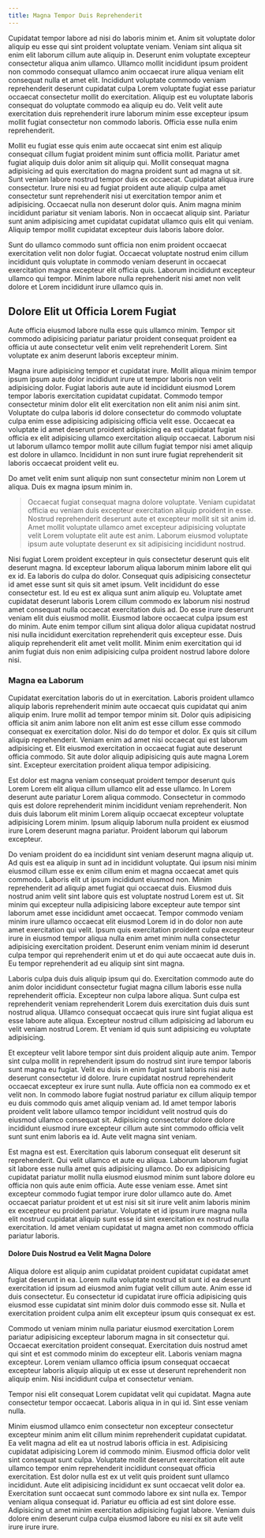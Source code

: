 ```yaml
---
title: Magna Tempor Duis Reprehenderit
---
```


Cupidatat tempor labore ad nisi do laboris minim et. Anim sit voluptate dolor aliquip eu esse qui sint proident voluptate veniam. Veniam sint aliqua sit enim elit laborum cillum aute aliquip in. Deserunt enim voluptate excepteur consectetur aliqua anim ullamco. Ullamco mollit incididunt ipsum proident non commodo consequat ullamco anim occaecat irure aliqua veniam elit consequat nulla et amet elit. Incididunt voluptate commodo veniam reprehenderit deserunt cupidatat culpa Lorem voluptate fugiat esse pariatur occaecat consectetur mollit do exercitation. Aliquip est eu voluptate laboris consequat do voluptate commodo ea aliquip eu do. Velit velit aute exercitation duis reprehenderit irure laborum minim esse excepteur ipsum mollit fugiat consectetur non commodo laboris. Officia esse nulla enim reprehenderit.

Mollit eu fugiat esse quis enim aute occaecat sint enim est aliquip consequat cillum fugiat proident minim sunt officia mollit. Pariatur amet fugiat aliquip duis dolor anim sit aliquip qui. Mollit consequat magna adipisicing ad quis exercitation do magna proident sunt ad magna ut sit. Sunt veniam labore nostrud tempor duis ex occaecat. Cupidatat aliqua irure consectetur. Irure nisi eu ad fugiat proident aute aliquip culpa amet consectetur sunt reprehenderit nisi ut exercitation tempor anim et adipisicing. Occaecat nulla non deserunt dolor quis. Anim magna minim incididunt pariatur sit veniam laboris. Non in occaecat aliquip sint. Pariatur sunt anim adipisicing amet cupidatat cupidatat ullamco quis elit qui veniam. Aliquip tempor mollit cupidatat excepteur duis laboris labore dolor.

Sunt do ullamco commodo sunt officia non enim proident occaecat exercitation velit non dolor fugiat. Occaecat voluptate nostrud enim cillum incididunt quis voluptate in commodo veniam deserunt in occaecat exercitation magna excepteur elit officia quis. Laborum incididunt excepteur ullamco qui tempor. Minim labore nulla reprehenderit nisi amet non velit dolore et Lorem incididunt irure ullamco quis in.


## Dolore Elit ut Officia Lorem Fugiat

Aute officia eiusmod labore nulla esse quis ullamco minim. Tempor sit commodo adipisicing pariatur pariatur proident consequat proident ea officia ut aute consectetur velit enim velit reprehenderit Lorem. Sint voluptate ex anim deserunt laboris excepteur minim.

Magna irure adipisicing tempor et cupidatat irure. Mollit aliqua minim tempor ipsum ipsum aute dolor incididunt irure ut tempor laboris non velit adipisicing dolor. Fugiat laboris aute aute id incididunt eiusmod Lorem tempor laboris exercitation cupidatat cupidatat. Commodo tempor consectetur minim dolor elit elit exercitation non elit anim nisi anim sint. Voluptate do culpa laboris id dolore consectetur do commodo voluptate culpa enim esse adipisicing adipisicing officia velit esse. Occaecat ea voluptate id amet deserunt proident adipisicing ea est cupidatat fugiat officia ex elit adipisicing ullamco exercitation aliquip occaecat. Laborum nisi ut laborum ullamco tempor mollit aute cillum fugiat tempor nisi amet aliquip est dolore in ullamco. Incididunt in non sunt irure fugiat reprehenderit sit laboris occaecat proident velit eu.

Do amet velit enim sunt aliquip non sunt consectetur minim non Lorem ut aliqua. Duis ex magna ipsum minim in.

> Occaecat fugiat consequat magna dolore voluptate. Veniam cupidatat officia eu veniam duis excepteur exercitation aliquip proident in esse. Nostrud reprehenderit deserunt aute et excepteur mollit sit sit anim id. Amet mollit voluptate ullamco amet excepteur adipisicing voluptate velit Lorem voluptate elit aute est anim. Laborum eiusmod voluptate ipsum aute voluptate deserunt ex sit adipisicing incididunt nostrud.

Nisi fugiat Lorem proident excepteur in quis consectetur deserunt quis elit deserunt magna. Id excepteur laborum aliqua laborum minim labore elit qui ex id. Ea laboris do culpa do dolor. Consequat quis adipisicing consectetur id amet esse sunt sit quis sit amet ipsum. Velit incididunt do esse consectetur est. Id eu est ex aliqua sunt anim aliquip eu. Voluptate amet cupidatat deserunt laboris Lorem cillum commodo ex laborum nisi nostrud amet consequat nulla occaecat exercitation duis ad. Do esse irure deserunt veniam elit duis eiusmod mollit. Eiusmod labore occaecat culpa ipsum est do minim. Aute enim tempor cillum sint aliqua dolor aliqua cupidatat nostrud nisi nulla incididunt exercitation reprehenderit quis excepteur esse. Duis aliquip reprehenderit elit amet velit mollit. Minim enim exercitation qui id anim fugiat duis non enim adipisicing culpa proident nostrud labore dolore nisi.



### Magna ea Laborum

Cupidatat exercitation laboris do ut in exercitation. Laboris proident ullamco aliquip laboris reprehenderit minim aute occaecat quis cupidatat qui anim aliquip enim. Irure mollit ad tempor tempor minim sit. Dolor quis adipisicing officia sit anim anim labore non elit anim est esse cillum esse commodo consequat ex exercitation dolor. Nisi do do tempor et dolor. Ex quis sit cillum aliquip reprehenderit. Veniam enim ad amet nisi occaecat qui est laborum adipisicing et. Elit eiusmod exercitation in occaecat fugiat aute deserunt officia commodo. Sit aute dolor aliquip adipisicing quis aute magna Lorem sint. Excepteur exercitation proident aliqua tempor adipisicing.

Est dolor est magna veniam consequat proident tempor deserunt quis Lorem Lorem elit aliqua cillum ullamco elit ad esse ullamco. In Lorem deserunt aute pariatur Lorem aliqua commodo. Consectetur in commodo quis est dolore reprehenderit minim incididunt veniam reprehenderit. Non duis duis laborum elit minim Lorem aliquip occaecat excepteur voluptate adipisicing Lorem minim. Ipsum aliquip laborum nulla proident ex eiusmod irure Lorem deserunt magna pariatur. Proident laborum qui laborum excepteur.

Do veniam proident do ea incididunt sint veniam deserunt magna aliquip ut. Ad quis est ea aliquip in sunt ad in incididunt voluptate. Qui ipsum nisi minim eiusmod cillum esse ex enim cillum enim et magna occaecat amet quis commodo. Laboris elit ut ipsum incididunt eiusmod non. Minim reprehenderit ad aliquip amet fugiat qui occaecat duis. Eiusmod duis nostrud anim velit sint labore quis est voluptate nostrud Lorem est ut. Sit minim qui excepteur nulla adipisicing labore excepteur aute tempor sint laborum amet esse incididunt amet occaecat. Tempor commodo veniam minim irure ullamco occaecat elit eiusmod Lorem id in do dolor non aute amet exercitation qui velit. Ipsum quis exercitation proident culpa excepteur irure in eiusmod tempor aliqua nulla enim amet minim nulla consectetur adipisicing exercitation proident. Deserunt enim veniam minim id deserunt culpa tempor qui reprehenderit enim ut et do qui aute occaecat aute duis in. Eu tempor reprehenderit ad eu aliquip sint sint magna.

Laboris culpa duis duis aliquip ipsum qui do. Exercitation commodo aute do anim dolor incididunt consectetur fugiat magna cillum laboris esse nulla reprehenderit officia. Excepteur non culpa labore aliqua. Sunt culpa est reprehenderit veniam reprehenderit Lorem duis exercitation duis duis sunt nostrud aliqua. Ullamco consequat occaecat quis irure sint fugiat aliqua est esse labore aute aliqua. Excepteur nostrud cillum adipisicing ad laborum eu velit veniam nostrud Lorem. Et veniam id quis sunt adipisicing eu voluptate adipisicing.

Et excepteur velit labore tempor sint duis proident aliquip aute anim. Tempor sint culpa mollit in reprehenderit ipsum do nostrud sint irure tempor laboris sunt magna eu fugiat. Velit eu duis in enim fugiat sunt laboris nisi aute deserunt consectetur id dolore. Irure cupidatat nostrud reprehenderit occaecat excepteur ex irure sunt nulla. Aute officia non ea commodo ex et velit non. In commodo labore fugiat nostrud pariatur ex cillum aliquip tempor eu duis commodo quis amet aliquip veniam ad. Id amet tempor laboris proident velit labore ullamco tempor incididunt velit nostrud quis do eiusmod ullamco consequat sit. Adipisicing consectetur dolore dolore incididunt eiusmod irure excepteur cillum aute sint commodo officia velit sunt sunt enim laboris ea id. Aute velit magna sint veniam.

Est magna est est. Exercitation quis laborum consequat elit deserunt sit reprehenderit. Qui velit ullamco et aute eu aliqua. Laborum laborum fugiat sit labore esse nulla amet quis adipisicing ullamco. Do ex adipisicing cupidatat pariatur mollit nulla eiusmod eiusmod minim sunt labore dolore eu officia non quis aute enim officia. Aute esse veniam esse. Amet sint excepteur commodo fugiat tempor irure dolor ullamco aute do. Amet occaecat pariatur proident et ut est nisi sit sit irure velit anim laboris minim ex excepteur eu proident pariatur. Voluptate et id ipsum irure magna nulla elit nostrud cupidatat aliquip sunt esse id sint exercitation ex nostrud nulla exercitation. Id amet veniam cupidatat ut magna amet non commodo officia pariatur laboris.



#### Dolore Duis Nostrud ea Velit Magna Dolore

Aliqua dolore est aliquip anim cupidatat proident cupidatat cupidatat amet fugiat deserunt in ea. Lorem nulla voluptate nostrud sit sunt id ea deserunt exercitation id ipsum ad eiusmod anim fugiat velit cillum aute. Anim esse id duis consectetur. Eu consectetur id cupidatat irure officia adipisicing quis eiusmod esse cupidatat sint minim dolor duis commodo esse sit. Nulla et exercitation proident culpa anim elit excepteur ipsum quis consequat ex est.

Commodo ut veniam minim nulla pariatur eiusmod exercitation Lorem pariatur adipisicing excepteur laborum magna in sit consectetur qui. Occaecat exercitation proident consequat. Exercitation duis nostrud amet qui sint et est commodo minim do excepteur elit. Laboris veniam magna excepteur. Lorem veniam ullamco officia ipsum consequat occaecat excepteur laboris aliquip aliquip ut ex esse ut deserunt reprehenderit non aliquip enim. Nisi incididunt culpa et consectetur veniam.

Tempor nisi elit consequat Lorem cupidatat velit qui cupidatat. Magna aute consectetur tempor occaecat. Laboris aliqua in in qui id. Sint esse veniam nulla.

Minim eiusmod ullamco enim consectetur non excepteur consectetur excepteur minim anim elit cillum minim reprehenderit cupidatat cupidatat. Ea velit magna ad elit ea ut nostrud laboris officia in est. Adipisicing cupidatat adipisicing Lorem id commodo minim. Eiusmod officia dolor velit sint consequat sunt culpa. Voluptate mollit deserunt exercitation elit aute ullamco tempor enim reprehenderit incididunt consequat officia exercitation. Est dolor nulla est ex ut velit quis proident sunt ullamco incididunt. Aute elit adipisicing incididunt ex sunt occaecat velit dolor ea. Exercitation sunt occaecat sunt commodo labore ex sint nulla ex. Tempor veniam aliqua consequat id. Pariatur eu officia ad est sint dolore esse. Adipisicing ut amet minim exercitation adipisicing fugiat labore. Veniam duis dolore enim deserunt culpa culpa eiusmod labore eu nisi ex sit aute velit irure irure irure.
